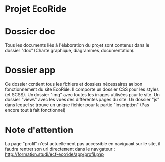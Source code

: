 Projet EcoRide
==================

Dossier doc
============
Tous les documents liés à l'élaboration du projet sont contenus dans le dossier "doc" (Charte graphique, diagrammes, documentation). 

Dossier app
=============
Ce dossier contient tous les fichiers et dossiers nécessaires au bon fonctionnement du site EcoRide.
Il comporte un dossier CSS pour les styles (et SCSS).
Un dossier "img" avec toutes les images utilisées pour le site.
Un dossier "views" avec les vues des différentes pages du site.
Un dossier "js" dans lequel se trouve un unique fichier pour la partie "inscription" (Pas encore tout à fait fonctionnel).

Note d'attention
=================
La page "profil" n'est actuellement pas accessible en naviguant sur le site, il faudra rentrer son url directement dans le navigateur : http://formation.studi/ecf-ecoride/app/profil.php



